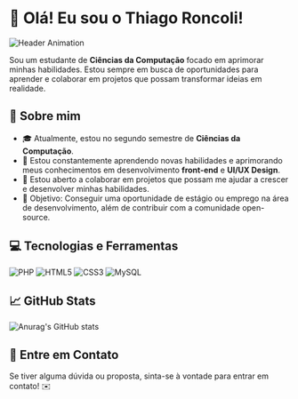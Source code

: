 # 👋 Olá! Eu sou o Thiago Roncoli!

![Header Animation](https://media.giphy.com/media/iIqmM5tTjmpOB9mpbn/giphy.gif)

Sou um estudante de **Ciências da Computação** focado em aprimorar minhas habilidades. Estou sempre em busca de oportunidades para aprender e colaborar em projetos que possam transformar ideias em realidade.

## 🚀 Sobre mim

- 🎓 Atualmente, estou no segundo semestre de **Ciências da Computação**.
- 🌱 Estou constantemente aprendendo novas habilidades e aprimorando meus conhecimentos em desenvolvimento **front-end** e **UI/UX Design**.
- 🤝 Estou aberto a colaborar em projetos que possam me ajudar a crescer e desenvolver minhas habilidades.
- 🎯 Objetivo: Conseguir uma oportunidade de estágio ou emprego na área de desenvolvimento, além de contribuir com a comunidade open-source.

## 💻 Tecnologias e Ferramentas
![PHP](https://img.shields.io/badge/-PHP-777BB4?style=flat&logo=php&logoColor=white)
![HTML5](https://img.shields.io/badge/-HTML5-E34F26?style=flat&logo=html5&logoColor=white)
![CSS3](https://img.shields.io/badge/-CSS3-1572B6?style=flat&logo=css3&logoColor=white)
![MySQL](https://img.shields.io/badge/-MySQL-4479A1?style=flat&logo=mysql&logoColor=white)


## 📈 GitHub Stats

![Anurag's GitHub stats](https://github-readme-stats.vercel.app/api?username=ThiagoRoncoli&show_icons=true&theme=github_dark )


## 📧 Entre em Contato
Se tiver alguma dúvida ou proposta, sinta-se à vontade para entrar em contato! ✉️
